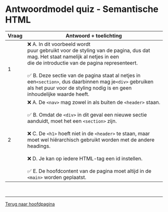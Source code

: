 # Antwoordmodel quiz - Semantische HTML

| Vraag | Antwoord + toelichting                                                                                                                                                                                                                                                                                                                                                                                                                           |
|-------|--------------------------------------------------------------------------------------------------------------------------------------------------------------------------------------------------------------------------------------------------------------------------------------------------------------------------------------------------------------------------------------------------------------------------------------------------|
| 1     | ❌ A. In dit voorbeeld wordt <div> puur gebruikt voor de styling van de pagina, dus dat mag. Het staat namelijk al netjes in een <section> die de introductie van de pagina representeert.<br><br>✅ B. Deze sectie van de pagina staat al netjes in een`<section>`, dus daarbinnen mag je`<div>` gebruiken als het puur voor de styling nodig is en geen inhoudelijke waarde heeft.                                                               |
| 2     | ❌ A. De `<nav>` mag zowel in als buiten de `<header>` staan. <br><br>✅ B. Omdat de `<div>` in dit geval een nieuwe sectie aanduidt, moet het een `<section>` zijn.<br><br>❌ C. De `<h1>` hoeft niet in de `<header>` te staan, maar moet wel hiërarchisch gebruikt worden met de andere headings.<br><br>❌ D. Je kan op iedere HTML-tag een id instellen.<br><br>✅ E. De hoofdcontent van de pagina moet altijd in de `<main>` worden geplaatst. |

<br><hr>

[Terug naar hoofdpagina](../..)